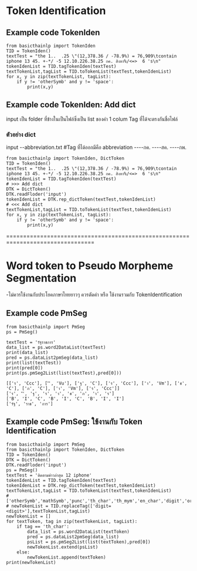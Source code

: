 # Token Identification
## Example code TokenIden
```
from basicthainlp import TokenIden
TID = TokenIden()
textTest = "the 1..  .25 \"(12,378.36 / -78.9%) = 76,909\tcontain iphone 13 45. +-*/ -5 12.10.226.38.25 กค. สิงหา%/<=>  6 's\n"
tokenIdenList = TID.tagTokenIden(textTest)
textTokenList,tagList = TID.toTokenList(textTest,tokenIdenList)
for x, y in zip(textTokenList, tagList):
    if y != 'otherSymb' and y != 'space':
        print(x,y)
```
## Example code TokenIden: Add dict
input เป็น folder ที่ข้างในเป็นไฟล์ซึ่งเป็น list ของคำ 1 colum
Tag ที่ได้จะตรงกันชื่อไฟล์
### ตัวอย่าง dict
input
--abbreviation.txt #Tag ที่ได้ออกมีคือ abbreviation
----กค.
----สค.
----กพ.
```
from basicthainlp import TokenIden, DictToken
TID = TokenIden()
textTest = "the 1..  .25 \"(12,378.36 / -78.9%) = 76,909\tcontain iphone 13 45. +-*/ -5 12.10.226.38.25 กค. สิงหา%/<=>  6 's\n"
tokenIdenList = TID.tagTokenIden(textTest)
# >>> Add dict 
DTK = DictToken()
DTK.readFloder('input')
tokenIdenList = DTK.rep_dictToken(textTest,tokenIdenList)
# <<< Add dict
textTokenList,tagList = TID.toTokenList(textTest,tokenIdenList)
for x, y in zip(textTokenList, tagList):
    if y != 'otherSymb' and y != 'space':
        print(x,y)
```
================================================================================
# Word token to Pseudo Morpheme Segmentation
-ไม่ควรใช้งานกับประโยคภาษาไทยยาวๆ ควรตัดคำ หรือ ใช้งานรวมกับ TokenIdentification
## Example code PmSeg
```
from basicthainlp import PmSeg
ps = PmSeg()

textTest = 'รัฐราชการ'
data_list = ps.word2DataList(textTest)
print(data_list)
pred = ps.dataList2pmSeg(data_list)
print(list(textTest))
print(pred[0])
print(ps.pmSeg2List(list(textTest),pred[0]))
```
```
[['ร', 'Ccc'], ['ั', 'Vu'], ['ฐ', 'C'], ['ร', 'Ccc'], ['า', 'Vm'], ['ช', 'C'], ['ก', 'C'], ['า', 'Vm'], ['ร', 'Ccc']]
['ร', 'ั', 'ฐ', 'ร', 'า', 'ช', 'ก', 'า', 'ร']
['B', 'I', 'C', 'B', 'I', 'C', 'B', 'I', 'I']
['รัฐ', 'ราช', 'การ']
```
## Example code PmSeg: ใช้งานกับ Token Identification
```
from basicthainlp import PmSeg
from basicthainlp import TokenIden, DictToken
TID = TokenIden()
DTK = DictToken()
DTK.readFloder('input')
ps = PmSeg()
textTest = 'ติดตามข่าวล่าสุด 12 iphone'
tokenIdenList = TID.tagTokenIden(textTest)
tokenIdenList = DTK.rep_dictToken(textTest,tokenIdenList)
textTokenList,tagList = TID.toTokenList(textTest,tokenIdenList)
# ['otherSymb','mathSymb','punc','th_char','th_mym','en_char','digit','order','url','whitespace','space','newline','abbreviation','ne']
# newTokenList = TID.replaceTag(['digit=<digit>'],textTokenList,tagList)
newTokenList = []
for textToken, tag in zip(textTokenList, tagList):
    if tag == 'th_char':
        data_list = ps.word2DataList(textToken)
        pred = ps.dataList2pmSeg(data_list)
        psList = ps.pmSeg2List(list(textToken),pred[0])
        newTokenList.extend(psList)
    else:
        newTokenList.append(textToken)
print(newTokenList)
```